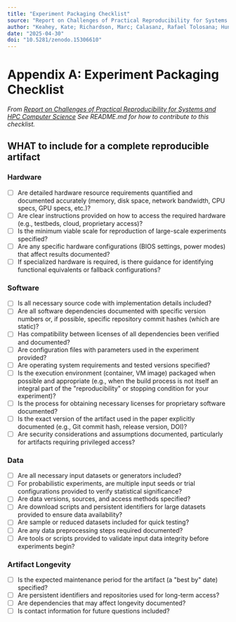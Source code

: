 ```yaml
---
title: "Experiment Packaging Checklist"
source: "Report on Challenges of Practical Reproducibility for Systems and HPC Computer Science"
author: "Keahey, Kate; Richardson, Marc; Calasanz, Rafael Tolosana; Hunold, Sascha; Lofstead, Jay; Malik, Tanu; Perez, Christian"
date: "2025-04-30"
doi: "10.5281/zenodo.15306610"
---
```


# Appendix A: Experiment Packaging Checklist

*From [Report on Challenges of Practical Reproducibility for Systems and HPC Computer Science](https://doi.org/10.5281/zenodo.15306610)*
*See README.md for how to contribute to this checklist.*

## WHAT to include for a complete reproducible artifact

### Hardware
- [ ] Are detailed hardware resource requirements quantified and documented accurately (memory, disk space, network bandwidth, CPU specs, GPU specs, etc.)?
- [ ] Are clear instructions provided on how to access the required hardware (e.g., testbeds, cloud, proprietary access)?
- [ ] Is the minimum viable scale for reproduction of large-scale experiments specified?
- [ ] Are any specific hardware configurations (BIOS settings, power modes) that affect results documented?
- [ ] If specialized hardware is required, is there guidance for identifying functional equivalents or fallback configurations?

### Software
- [ ] Is all necessary source code with implementation details included?
- [ ] Are all software dependencies documented with specific version numbers or, if possible, specific repository commit hashes (which are static)?
- [ ] Has compatibility between licenses of all dependencies been verified and documented?
- [ ] Are configuration files with parameters used in the experiment provided?
- [ ] Are operating system requirements and tested versions specified?
- [ ] Is the execution environment (container, VM image) packaged when possible and appropriate (e.g., when the build process is not itself an integral part of the "reproducibility" or stopping condition for your experiment)?
- [ ] Is the process for obtaining necessary licenses for proprietary software documented?
- [ ] Is the exact version of the artifact used in the paper explicitly documented (e.g., Git commit hash, release version, DOI)?
- [ ] Are security considerations and assumptions documented, particularly for artifacts requiring privileged access?

### Data
- [ ] Are all necessary input datasets or generators included?
- [ ] For probabilistic experiments, are multiple input seeds or trial configurations provided to verify statistical significance?
- [ ] Are data versions, sources, and access methods specified?
- [ ] Are download scripts and persistent identifiers for large datasets provided to ensure data availability?
- [ ] Are sample or reduced datasets included for quick testing?
- [ ] Are any data preprocessing steps required documented?
- [ ] Are tools or scripts provided to validate input data integrity before experiments begin?

### Artifact Longevity
- [ ] Is the expected maintenance period for the artifact (a "best by" date) specified?
- [ ] Are persistent identifiers and repositories used for long-term access?
- [ ] Are dependencies that may affect longevity documented?
- [ ] Is contact information for future questions included?
